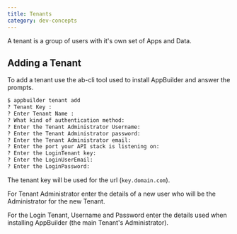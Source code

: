 ```yaml
---
title: Tenants
category: dev-concepts
---
```


A tenant is a group of users with it's own set of Apps and Data.

## Adding a Tenant

To add a tenant use the ab-cli tool used to install AppBuilder and answer the prompts.

```sh
$ appbuilder tenant add
? Tenant Key :
? Enter Tenant Name :
? What kind of authentication method:
? Enter the Tenant Administrator Username:
? Enter the Tenant Administrator password:
? Enter the Tenant Administrator email:
? Enter the port your API stack is listening on:
? Enter the LoginTenant key:
? Enter the LoginUserEmail:
? Enter the LoginPassword:
```

The tenant key will be used for the url (`key.domain.com`).

For Tenant Administrator enter the details of a new user who will be the Administrator for the new Tenant.

For the Login Tenant, Username and Password enter the details used when installing AppBuilder (the main Tenant's Administrator).

<!-- ## Removing Tenants
Remove a tenant using the ab-cli tool.
```sh
$ appbuilder tenant rm
``` -->
